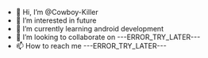 - 👋 Hi, I’m @Cowboy-Killer
- 👀 I’m interested in future
- 🌱 I’m currently learning android development
- 💞️ I’m looking to collaborate on ---ERROR_TRY_LATER---
- 📫 How to reach me ---ERROR_TRY_LATER---

<!---
Cowboy-Killer/Cowboy-Killer is a ✨ special ✨ repository because its `README.md` (this file) appears on your GitHub profile.
You can click the Preview link to take a look at your changes.
--->
